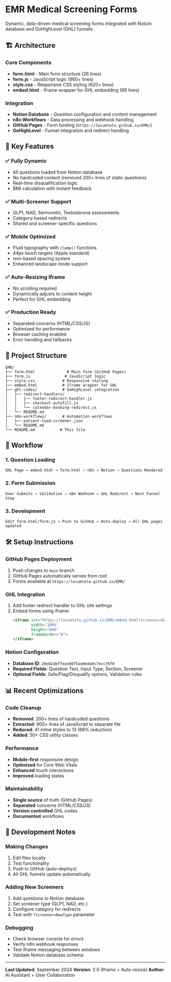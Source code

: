 # EMR Medical Screening Forms

Dynamic, data-driven medical screening forms integrated with Notion database and GoHighLevel (GHL) funnels.

## 🏗️ Architecture

### Core Components
- **form.html** - Main form structure (26 lines)
- **form.js** - JavaScript logic (960+ lines)
- **style.css** - Responsive CSS styling (620+ lines)
- **embed.html** - Iframe wrapper for GHL embedding (89 lines)

### Integration
- **Notion Database** - Question configuration and content management
- **n8n Workflows** - Data processing and webhook handling
- **GitHub Pages** - Form hosting (`https://locumtele.github.io/EMR/`)
- **GoHighLevel** - Funnel integration and redirect handling

## 🚀 Key Features

### ✅ **Fully Dynamic**
- All questions loaded from Notion database
- No hardcoded content (removed 200+ lines of static questions)
- Real-time disqualification logic
- BMI calculation with instant feedback

### ✅ **Multi-Screener Support**
- GLP1, NAD, Sermorelin, Testosterone assessments
- Category-based redirects
- Shared and screener-specific questions

### ✅ **Mobile Optimized**
- Fluid typography with `clamp()` functions
- 44px touch targets (Apple standard)
- rem-based spacing system
- Enhanced landscape mode support

### ✅ **Auto-Resizing Iframe**
- No scrolling required
- Dynamically adjusts to content height
- Perfect for GHL embedding

### ✅ **Production Ready**
- Separated concerns (HTML/CSS/JS)
- Optimized for performance
- Browser caching enabled
- Error handling and fallbacks

## 📁 Project Structure

```
EMR/
├── form.html              # Main form (GitHub Pages)
├── form.js               # JavaScript logic
├── style.css            # Responsive styling
├── embed.html           # Iframe wrapper for GHL
├── ghl-codes/           # GoHighLevel integration
│   ├── redirect-handlers/
│   │   ├── footer-redirect-handler.js
│   │   ├── checkout-autofill.js
│   │   └── calendar-booking-redirect.js
│   └── README.md
├── n8n-workflows/       # Automation workflows
│   ├── patient-load-screener.json
│   └── README.md
└── README.md           # This file
```

## 🔄 Workflow

### 1. Question Loading
```
GHL Page → embed.html → form.html → n8n → Notion → Questions Rendered
```

### 2. Form Submission
```
User Submits → Validation → n8n Webhook → GHL Redirect → Next Funnel Step
```

### 3. Development
```
Edit form.html/form.js → Push to GitHub → Auto-deploy → All GHL pages updated
```

## 🛠️ Setup Instructions

### GitHub Pages Deployment
1. Push changes to `main` branch
2. GitHub Pages automatically serves from root
3. Forms available at `https://locumtele.github.io/EMR/`

### GHL Integration
1. Add footer redirect handler to GHL site settings
2. Embed forms using iframe:
   ```html
   <iframe src="https://locumtele.github.io/EMR/embed.html?screener=GLP1"
           width="100%"
           height="600"
           frameborder="0">
   </iframe>
   ```

### Notion Configuration
- **Database ID**: `26e82abf7eae80f5ae8eeb0c7ecc76f0`
- **Required Fields**: Question Text, Input Type, Section, Screener
- **Optional Fields**: Safe/Flag/Disqualify options, Validation rules

## 📊 Recent Optimizations

### Code Cleanup
- **Removed**: 200+ lines of hardcoded questions
- **Extracted**: 900+ lines of JavaScript to separate file
- **Reduced**: 41 inline styles to 13 (68% reduction)
- **Added**: 50+ CSS utility classes

### Performance
- **Mobile-first** responsive design
- **Optimized** for Core Web Vitals
- **Enhanced** touch interactions
- **Improved** loading states

### Maintainability
- **Single source** of truth (GitHub Pages)
- **Separated** concerns (HTML/CSS/JS)
- **Version controlled** GHL codes
- **Documented** workflows

## 🔧 Development Notes

### Making Changes
1. Edit files locally
2. Test functionality
3. Push to GitHub (auto-deploys)
4. All GHL funnels update automatically

### Adding New Screeners
1. Add questions to Notion database
2. Set screener type (GLP1, NAD, etc.)
3. Configure category for redirects
4. Test with `?screener=NewType` parameter

### Debugging
- Check browser console for errors
- Verify n8n webhook responses
- Test iframe messaging between windows
- Validate Notion database schema

---

**Last Updated**: September 2024
**Version**: 2.0 (Iframe + Auto-resize)
**Author**: AI Assistant + User Collaboration